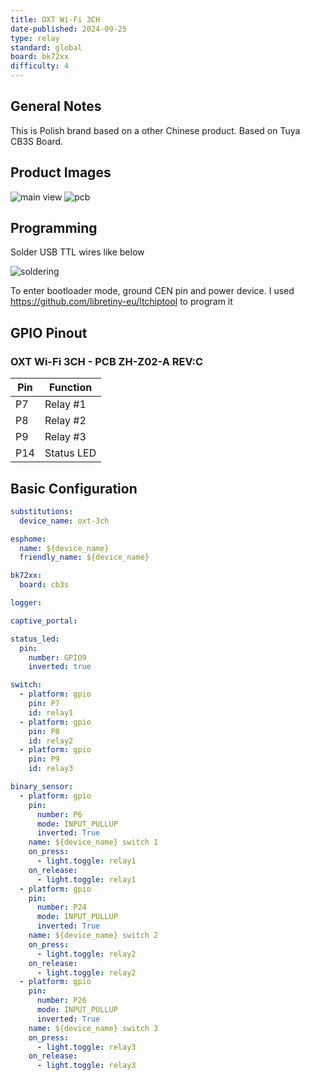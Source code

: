 ```yaml
---
title: OXT Wi-Fi 3CH
date-published: 2024-09-25
type: relay
standard: global
board: bk72xx
difficulty: 4
---
```


## General Notes

This is Polish brand based on a other Chinese product. Based on Tuya CB3S Board.

## Product Images

![main view](/device.jpg "DEVICE")
![pcb](/pcb.jpg "PCB")

## Programming

Solder USB TTL wires like below

![soldering](/soldering.jpg "soldering")

To enter bootloader mode, ground CEN pin and power device. I used <https://github.com/libretiny-eu/ltchiptool> to
program it

## GPIO Pinout

### OXT Wi-Fi 3CH - PCB ZH-Z02-A REV:C

| Pin | Function   |
| --- | ---------- |
| P7  | Relay #1   |
| P8  | Relay #2   |
| P9  | Relay #3   |
| P14 | Status LED |

## Basic Configuration

```yaml
substitutions:
  device_name: oxt-3ch

esphome:
  name: ${device_name}
  friendly_name: ${device_name}

bk72xx:
  board: cb3s

logger:

captive_portal:

status_led:
  pin:
    number: GPIO9
    inverted: true

switch:
  - platform: gpio
    pin: P7
    id: relay1
  - platform: gpio
    pin: P8
    id: relay2
  - platform: gpio
    pin: P9
    id: relay3

binary_sensor:
  - platform: gpio
    pin:
      number: P6
      mode: INPUT_PULLUP
      inverted: True
    name: ${device_name} switch 1
    on_press:
      - light.toggle: relay1
    on_release:
      - light.toggle: relay1
  - platform: gpio
    pin:
      number: P24
      mode: INPUT_PULLUP
      inverted: True
    name: ${device_name} switch 2
    on_press:
      - light.toggle: relay2
    on_release:
      - light.toggle: relay2
  - platform: gpio
    pin:
      number: P26
      mode: INPUT_PULLUP
      inverted: True
    name: ${device_name} switch 3
    on_press:
      - light.toggle: relay3
    on_release:
      - light.toggle: relay3
```
